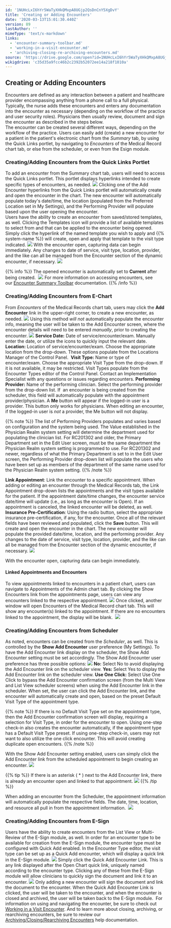 ```yaml
---
id: '1NUHcLxI6hYr5WaTyXHkQMxpA8UGjp2QsDnCnY5XgDvY'
title: 'Creating or Adding Encounters'
date: '2020-03-13T15:01:30.440Z'
version: 89
lastAuthor: ''
mimeType: 'text/x-markdown'
links:
  - 'encounter-summary-toolbar.md'
  - 'working-in-a-visit-encounter.md'
  - 'archiving-closing-re-archiving-encounters.md'
source: 'https://drive.google.com/open?id=1NUHcLxI6hYr5WaTyXHkQMxpA8UGjp2QsDnCnY5XgDvY'
wikigdrive: 'c35d35a9fcc46b2c2392b52072ee14a218f1010a'
---
```

## Creating or Adding Encounters

Encounters are defined as any interaction between a patient and healthcare provider encompassing anything from a phone call to a full physical. Typically, the nurse adds these encounters and enters any documentation into the encounter as necessary (depending on the workflow of the practice and user security roles). Physicians then usually review, document and sign the encounter as described in the steps below.  
The encounter can be created several different ways, depending on the workflow of the practice. Users can easily add (create) a new encounter for a patient in the patient's electronic chart from the *Summary* tab, by using the Quick Links portlet, by navigating to *Encounters* of the Medical Record chart tab, or else from the scheduler, or even from the Esign module.

### Creating/Adding Encounters from the Quick Links Portlet

To add an encounter from the Summary chart tab, users will need to access the Quick Links portlet. This portlet displays hyperlinks intended to create specific types of encounters, as needed.
![](../creating-or-adding-encounters.assets/9703615f72993ce737b571afe1909612.png)
Clicking one of the Add Encounter hyperlinks from the Quick Links portlet will automatically create and open the encounter in the chart. The new encounter will automatically populate today's date/time, the location (populated from the Preferred Location set in My Settings), and the Performing Provider will populate based upon the user opening the encounter.  
Users have the ability to create an encounter from saved/stored templates, as well. Clicking the Templates icon will provide a list of available templates to select from and that can be applied to the encounter being opened. Simply click the hyperlink of the named template you wish to apply and {{% system-name %}} will create, open and apply that template to the visit type indicated.
![](../creating-or-adding-encounters.assets/a692a03e58533e5381d13d9e7d465fe9.png)
With the encounter open, capturing data can begin immediately. Any changes to date of service, visit type, location, provider, and the like can all be managed from the Encounter section of the dynamic encounter, if necessary.
![](../creating-or-adding-encounters.assets/cbb19065dd12289e276d1bad429891ea.png)

{{% info %}}
The opened encounter is automatically set to **Current** after being created. 
![](../creating-or-adding-encounters.assets/d7731bbca2f1151b995cb276b344e7df.png)
For more information on accessing encounters, see our [Encounter Summary Toolbar](encounter-summary-toolbar.md) documentation.
{{% /info %}}

### Creating/Adding Encounters from E-Chart

From *Encounters* of the Medical Records chart tab, users may click the **Add Encounter** link in the upper-right corner, to create a new encounter, as needed.
![](../creating-or-adding-encounters.assets/e5bdff1766b659645648097bcccf93c4.png)
Using this method *will not* automatically populate the encounter info, meaning the user will be taken to the Add Encounter screen, where the encounter details will need to be entered *manually*, prior to creating the encounter.
![](../creating-or-adding-encounters.assets/0426d8d98c4ae6fd55d29ca5b58f8b4f.png)
**Service Date:** Date of service/encounter/exam. Manually enter the date, or utilize the icons to quickly input the relevant date.
**Location:** Location of service/encounter/exam. Choose the appropriate location from the drop-down. These options populate from the Locations Manager of the Control Panel. 
**Visit Type:** Name or type of encounter/exam. Choose the appropriate Visit Type from the drop-down. If it is not available, it may be restricted. Visit Types populate from the Encounter Types editor of the Control Panel. Contact an Implementation Specialist with any questions or issues regarding encounters.
**Performing Provider:** Name of the performing clinician. Select the performing provider from the drop-down list. If  an encounter is being created from the scheduler, this field will automatically populate with the appointment provider/physician. A **Me** button will appear if the logged-in user is a provider. This button only works for physicians. When editing an encounter, if the logged-in user is *not* a provider, the Me button will not display.

{{% note %}}
The list of Performing Providers populates and varies based on configuration and the system being used. The Value established in the Physician Realm system setting will determine the department used for populating the clinician list. For RC201302 and older, the Primary Department set in the Edit User screen, must be the same department the Physician Realm system setting is programmed to use. For RC201302 and newer, regardless of what the Primary Department is set to in the Edit User screen, the Performing Provider drop-down list will populate the users who have been set up as members of the department of the same name used for the Physician Realm system setting.
{{% /note %}}

**Link Appointment**: Link the encounter to a specific appointment. When adding or editing an encounter through the Medical Records tab, the Link Appointment drop-down lists the appointments and the visit types available for the patient. If the appointment date/time changes, the encounter service date/time will update (i.e., as long as the encounter is Open). If an appointment is canceled, the linked encounter will be deleted, as well.
**Insurance Pre-Certification**: Using the radio button, select the appropriate insurance pre-certification, if any, for the encounter.
Once all of the relevant fields have been reviewed and populated, click the **Save** button. This will create and open the encounter in the chart. The new encounter will populate the provided date/time, location, and the performing provider. Any changes to the date of service, visit type, location, provider, and the like can all be managed from the Encounter section of the dynamic encounter, if necessary.
![](../creating-or-adding-encounters.assets/cbb19065dd12289e276d1bad429891ea.png)

With the encounter open, capturing data can begin immediately.  

#### Linked Appointments and Encounters

To view appointments linked to encounters in a patient chart, users can navigate to Appointments of the Admin chart tab. By clicking the Show Encounters link from the appointments page, users can view any encounters linked to the respective appointment.
![](../creating-or-adding-encounters.assets/74aca3218d61edfc56395b02d6f80416.png)
Once clicked, another window will open Encounters of the Medical Record chart tab. This will show any encounter(s) linked to the appointment. If there are no encounters linked to the appointment, the display will be blank. 
![](../creating-or-adding-encounters.assets/19ff5e96ddbace9ef2659cec52a74e41.png)

### Creating/Adding Encounters from Scheduler

As noted, encounters can be created from the *Scheduler*, as well. This is controlled by the **Show Add Encounter** user preference (My Settings). To have the Add Encounter link display on the scheduler, the Show Add Encounter setting must be set accordingly.
The Show Add Encounter user preference has three possible options:
![](../creating-or-adding-encounters.assets/908c0e9bef91fb4f85a09dfa556df991.png)
**No:** Select No to avoid displaying the Add Encounter link on the scheduler view.
**Yes:** Select Yes to display the Add Encounter link on the scheduler view.
**Use One Click:** Select Use One Click to bypass the Add Encounter confirmation screen (from the Multi View and List View scheduler screens) when using the Add Encounter link in the scheduler. When set, the user can click the Add Encounter link, and the encounter will automatically create and open, based on the preset Default Visit Type of the appointment type.

{{% note %}}
If there is no Default Visit Type set on the appointment type, then the Add Encounter confirmation screen will display, requiring a selection for Visit Type, in order for the encounter to open. Using one-step check-in also creates the encounter automatically, if the appointment type has a Default Visit Type preset. If using one-step check-in, users may not want to also utilize the one click encounter. This will avoid creating duplicate open encounters.
{{% /note %}}

With the Show Add Encounter setting enabled, users can simply click the Add Encounter link from the scheduled appointment to begin creating an encounter.
![](../creating-or-adding-encounters.assets/16b8ab102e6f6a74b3f0d96b4a7eed38.png)

{{% tip %}}
If there is an asterisk ( * ) next to the Add Encounter link, there is already an encounter open and linked to that appointment.
![](../creating-or-adding-encounters.assets/33ab1826e3f04dc07ed4f18bbb1a2982.png)
{{% /tip %}}

When adding an encounter from the Scheduler, the appointment information will automatically populate the respective fields. The date, time, location, and resource all pull in from the appointment information. 
![](../creating-or-adding-encounters.assets/e7643fea9b499ced9cfe3e30c089cc98.png)

### Creating/Adding Encounters from E-Sign

Users have the ability to create encounters from the List View or Multi-Review of the E-Sign module, as well. In order for an encounter type to be available for creation from the E-Sign module, the encounter type must be configured with Quick Add enabled. In the Encounter Type editor, the visit type can be set up as a Quick Add encounter, which will display a quick link in the E-Sign module.
![](../creating-or-adding-encounters.assets/077f963aa05657dddb384916744fac64.png)
Simply click the Quick Add Encounter Link. This is any link displayed after the Open Chart quick link, uniquely named according to the encounter type. Clicking any of these from the E-Sign module will allow clinicians to quickly sign the document and link it to an encounter.
![](../creating-or-adding-encounters.assets/2cc238514740f4f2fb008bdf5d9a1075.png)
Only adding a new encounter will sign the document and link the document to the encounter. When the Quick Add Encounter Link is clicked, the user will be taken to the encounter, and when the encounter is closed and archived, the user will be taken back to the E-Sign module. 
For information on using and navigating the encounter, be sure to check out [Working in a Visit Encounter](working-in-a-visit-encounter.md). And to learn more about closing, archiving, or rearchiving encounters, be sure to review our [Archiving/Closing/Rearchiving Encounters](archiving-closing-re-archiving-encounters.md) help documentation.



